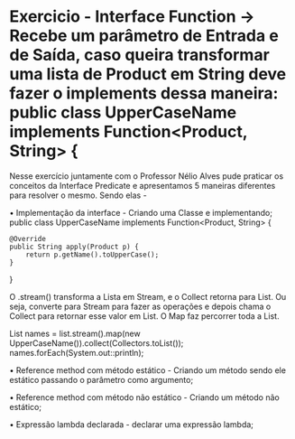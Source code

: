 # Exercicio - Interface Function -> Recebe um parâmetro de Entrada e de Saída, caso queira transformar uma lista de Product em String deve fazer o implements dessa maneira: public class UpperCaseName implements Function<Product, String> {

Nesse exercício juntamente com o Professor Nélio Alves pude praticar os conceitos da Interface Predicate e apresentamos 5 maneiras diferentes para resolver o mesmo. Sendo elas -

• Implementação da interface - Criando uma Classe e implementando;
public class UpperCaseName implements Function<Product, String> {

	@Override
	public String apply(Product p) {
		return p.getName().toUpperCase();
	}
}

O .stream() transforma a Lista em Stream, e o Collect retorna para List. Ou seja, converte para Stream para fazer as operações e depois chama o Collect para retornar esse valor em List. O Map faz percorrer toda a List.

List <String> names = list.stream().map(new UpperCaseName()).collect(Collectors.toList());
    	names.forEach(System.out::println);


• Reference method com método estático - Criando um método sendo ele estático passando o parâmetro como argumento;
	

• Reference method com método não estático - Criando um método não estático;
	

• Expressão lambda declarada - declarar uma expressão lambda;
	
